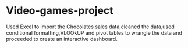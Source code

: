 # Video-games-project
Used Excel to import the Chocolates sales data,cleaned the data,used conditional formatting,VLOOkUP and pivot tables to wrangle the data and proceeded to create an interactive dashboard.

